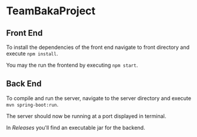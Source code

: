 # TeamBakaProject

## Front End

To install the dependencies of the front end navigate to front directory and execute `npm install`.

You may the run the frontend by executing `npm start`.

## Back End

To compile and run the server, navigate to the server directory and execute `mvn spring-boot:run`.

The server should now be running at a port displayed in terminal.

In *Releases* you'll find an executable jar for the backend.
